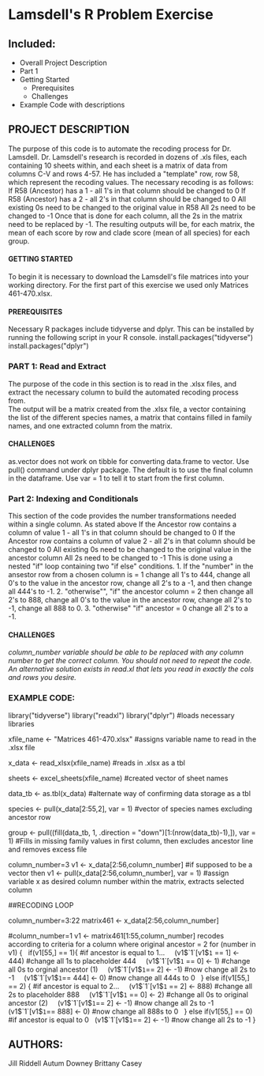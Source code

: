 # Lamsdell's R Problem Exercise 

## Included:
- Overall Project Description
- Part 1
- Getting Started
  - Prerequisites
  - Challenges
- Example Code with descriptions

## PROJECT DESCRIPTION
  The purpose of this code is to automate the recoding process for Dr. Lamsdell. Dr. Lamsdell's research is recorded in dozens of .xls files, each containing 10 sheets within, and each sheet is a matrix of data from columns C-V and rows 4-57.  He has included a "template" row, row 58, which represent the recoding values.  The necessary recoding is as follows:
    If R58 (Ancestor) has a 1 - all 1's in that column should be changed to 0
    If R58 (Ancestor) has a 2 - all 2's in that column should be changed to 0
    All existing 0s need to be changed to the original value in R58
    All 2s need to be changed to -1
        Once that is done for each column, all the 2s in the matrix need to be replaced by -1.
  The resulting outputs will be, for each matrix, the mean of each score by row and clade score (mean of all species) for each group.

#### GETTING STARTED
  To begin it is necessary to download the Lamsdell's file matrices into your working directory. For the first part of this exercise we used only  Matrices 461-470.xlsx.

#### PREREQUISITES
  Necessary R packages include tidyverse and dplyr. This can be installed by running the following script in your R console.
          install.packages("tidyverse")
          install.packages("dplyr")
          
### PART 1: Read and Extract
  The purpose of the code in this section is to read in the .xlsx files, and extract the necessary column to build the automated recoding process from.  
  The output will be a matrix created from the .xlsx file, a vector containing the list of the different species names, a matrix that contains filled in family names, and one extracted column from the matrix.  

#### CHALLENGES
  as.vector does not work on tibble for converting data.frame to vector. Use pull() command under dplyr package. The default is to use the final column in the dataframe. Use var = 1 to tell it to start from the first column.

### Part 2: Indexing and Conditionals 
  This section of the code provides the number transformations needed within a single column. As stated above       If the Ancestor row contains a column of value 1 - all 1's in that column should be changed to 0
    If the Ancestor row contains a column of value 2 - all 2's in that column should be changed to 0
    All existing 0s need to be changed to the original value in the ancestor column
    All 2s need to be changed to -1
This is done using a nested "if" loop containing two "if else" conditions. 1. If the "number" in the ansestor row from a chosen column is = 1 change all 1's to 444, change all 0's to the value in the ancestor row, change all 2's to a -1, and then change all 444's to -1. 2. "otherwise"", "if" the ancestor column = 2 then change all 2's to 888, change all 0's to the value in the ancestor row, change all 2's to -1, change all 888 to 0. 3. "otherwise" "if" ancestor = 0 change all 2's to a -1. 

#### CHALLENGES 
  _column_number variable should be able to be replaced with any column number to get the correct column. You should not need to repeat the code. An alternative solution exists in read.xl that lets you read in exactly the cols and rows you desire._ 
  
### EXAMPLE CODE:

library("tidyverse")
library("readxl")
library("dplyr")
#loads necessary libraries

xfile_name <- "Matrices 461-470.xlsx"
#assigns variable name to read in the .xlsx file

x_data <- read_xlsx(xfile_name)
#reads in .xlsx as a tbl

sheets <- excel_sheets(xfile_name)
#created vector of sheet names

data_tb <- as.tbl(x_data)
#alternate way of confirming data storage as a tbl

species <- pull(x_data[2:55,2], var = 1)
#vector of species names excluding ancestor row

group <- pull((fill(data_tb, 1, .direction = "down")[1:(nrow(data_tb)-1),]), var = 1)
#Fills in missing family values in first column, then excludes ancestor line and removes excess file

column_number=3
v1 <- x_data[2:56,column_number]
#if supposed to be a vector then v1 <- pull(x_data[2:56,column_number], var = 1)
#assign variable x as desired column number within the matrix, extracts selected column

##RECODING LOOP
    
column_number=3:22
matrix461 <- x_data[2:56,column_number]

#column_number=1
v1 <- matrix461[1:55,column_number]
recodes according to criteria for a column where original ancestor = 2
for (number in v1) {
  if(v1[55,] == 1){ #if ancestor is equal to 1...
    (v1$`1`[v1$`1` == 1] <- 444) #change all 1s to placeholder 444
    (v1$`1`[v1$`1` == 0] <- 1) #change all 0s to orginal ancestor (1)
    (v1$`1`[v1$`1`== 2] <- -1) #now change all 2s to -1
    (v1$`1`[v1$`1`== 444] <- 0) #now change all 444s to 0
  } else if(v1[55,] == 2) { #if ancestor is equal to 2...
    (v1$`1`[v1$`1` == 2] <- 888) #change all 2s to placeholder 888
    (v1$`1`[v1$`1` == 0] <- 2) #change all 0s to original ancestor (2)
    (v1$`1`[v1$`1`== 2] <- -1) #now change all 2s to -1
    (v1$`1`[v1$`1`== 888] <- 0) #now change all 888s to 0
  } else if(v1[55,] == 0) #if ancestor is equal to 0
  
(v1$`1`[v1$`1`== 2] <- -1) #now change all 2s to -1
}


## AUTHORS:
Jill Riddell
Autum Downey
Brittany Casey
